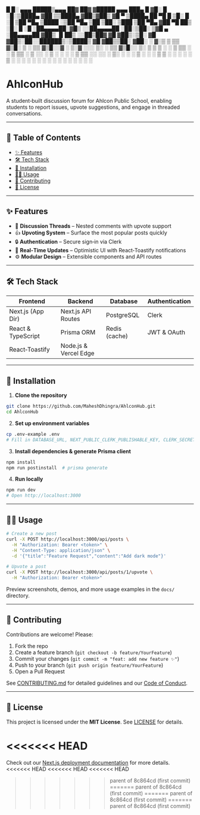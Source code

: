 
 █     █░ ▄▄▄       █████▒▄▄▄       ██▓ ██▓    ▓█████  ▄▄▄       ███▄    █
▓█░ █ ░█░▒████▄   ▓██   ▒▒████▄    ▓██▒▓██▒    ▓█   ▀ ▒████▄     ██ ▀█   █
▒█░ █ ░█ ▒██  ▀█▄ ▒████ ░▒██  ▀█▄  ▒██ ▒██░    ▒███   ▒██  ▀█▄  ▓██  ▀█ ██▒
░█░ █ ░█ ░██▄▄▄▄██░▓█▒  ░░██▄▄▄▄██ ░██░▒██░    ▒▓█  ▄ ░██▄▄▄▄██ ▓██▒  ▐▌██▒
░░██▒██▓  ▓█   ▓██▒░▒█░   ▓█   ▓██▒░██░░██████▒░▒████▒ ▓█   ▓██▒▒██░   ▓██░
░ ▓░▒ ▒   ▒▒   ▓▒█░ ▒ ░   ▒▒   ▓▒█░░▓  ░ ▒░▓  ░░░ ▒░ ░ ▒▒   ▓▒█░░ ▒░   ▒ ▒
  ▒ ░ ░    ▒   ▒▒ ░ ░      ▒   ▒▒ ░ ▒ ░░ ░ ▒  ░ ░ ░  ░  ▒   ▒▒ ░░ ░░   ░ ▒░
  ░   ░    ░   ▒    ░ ░    ░   ▒    ▒ ░  ░ ░      ░     ░   ▒      ░   ░ ░
    ░          ░  ░         ░  ░ ░      ░  ░   ░  ░       ░  ░         ░

# AhlconHub

A student‑built discussion forum for Ahlcon Public School, enabling students to report issues, upvote suggestions, and engage in threaded conversations.

---

## 📖 Table of Contents

- [✨ Features](#✨-features)  
- [🛠️ Tech Stack](#🛠️-tech-stack)  
- [🚀 Installation](#🚀-installation)  
- [👩‍💻 Usage](#👩‍💻-usage)  
- [🤝 Contributing](#🤝-contributing)  
- [📄 License](#📄-license)  

---

## ✨ Features

- 💬 **Discussion Threads** – Nested comments with upvote support  
- 👍 **Upvoting System** – Surface the most popular posts quickly  
- 🔒 **Authentication** – Secure sign‑in via Clerk  
- 🚀 **Real‑Time Updates** – Optimistic UI with React‑Toastify notifications  
- ⚙️ **Modular Design** – Extensible components and API routes  

---

## 🛠️ Tech Stack

| Frontend         | Backend              | Database      | Authentication    |
| ---------------- | -------------------- | ------------- | ----------------- |
| Next.js (App Dir)| Next.js API Routes   | PostgreSQL    | Clerk             |
| React & TypeScript| Prisma ORM          | Redis (cache) | JWT & OAuth       |
| React‑Toastify   | Node.js & Vercel Edge|               |                   |

---

## 🚀 Installation

1. **Clone the repository**  
```bash
git clone https://github.com/MaheshDhingra/AhlconHub.git
cd AhlconHub
```

2. **Set up environment variables**  
```bash
cp .env-example .env
# Fill in DATABASE_URL, NEXT_PUBLIC_CLERK_PUBLISHABLE_KEY, CLERK_SECRET_KEY, etc.
```

3. **Install dependencies & generate Prisma client**  
```bash
npm install
npm run postinstall  # prisma generate
```

4. **Run locally**  
```bash
npm run dev
# Open http://localhost:3000
```

---

## 👩‍💻 Usage

```bash
# Create a new post
curl -X POST http://localhost:3000/api/posts \
  -H "Authorization: Bearer <token>" \
  -H "Content-Type: application/json" \
  -d '{"title":"Feature Request","content":"Add dark mode"}'

# Upvote a post
curl -X POST http://localhost:3000/api/posts/1/upvote \
  -H "Authorization: Bearer <token>"
```

Preview screenshots, demos, and more usage examples in the `docs/` directory.

---

## 🤝 Contributing

Contributions are welcome! Please:

1. Fork the repo  
2. Create a feature branch (`git checkout -b feature/YourFeature`)  
3. Commit your changes (`git commit -m "feat: add new feature ✨"`)  
4. Push to your branch (`git push origin feature/YourFeature`)  
5. Open a Pull Request  

See [CONTRIBUTING.md](CONTRIBUTING.md) for detailed guidelines and our [Code of Conduct](CODE_OF_CONDUCT.md).

---

## 📄 License

This project is licensed under the **MIT License**. See [LICENSE](LICENSE) for details.

<<<<<<< HEAD
=======
Check out our [Next.js deployment documentation](https://nextjs.org/docs/app/building-your-application/deploying) for more details.
<<<<<<< HEAD
<<<<<<< HEAD
<<<<<<< HEAD
>>>>>>> parent of 8c864cd (first commit)
=======
>>>>>>> parent of 8c864cd (first commit)
=======
>>>>>>> parent of 8c864cd (first commit)
=======
>>>>>>> parent of 8c864cd (first commit)
